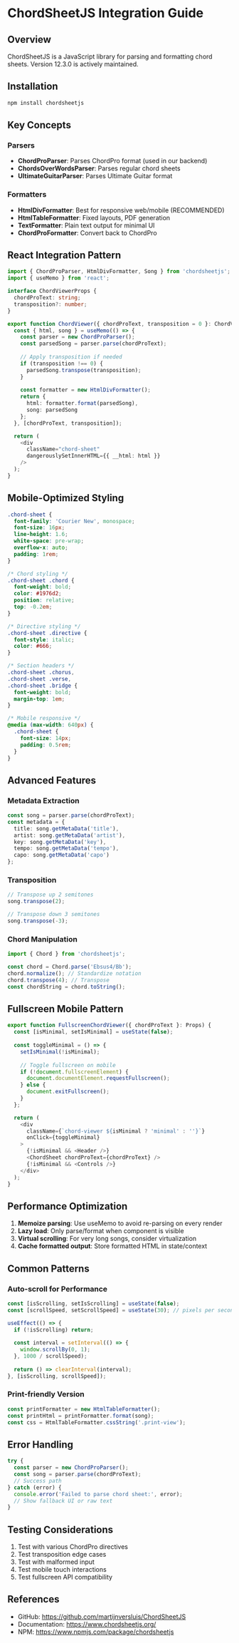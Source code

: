 # ChordSheetJS Integration Guide

## Overview
ChordSheetJS is a JavaScript library for parsing and formatting chord sheets. Version 12.3.0 is actively maintained.

## Installation
```bash
npm install chordsheetjs
```

## Key Concepts

### Parsers
- **ChordProParser**: Parses ChordPro format (used in our backend)
- **ChordsOverWordsParser**: Parses regular chord sheets  
- **UltimateGuitarParser**: Parses Ultimate Guitar format

### Formatters
- **HtmlDivFormatter**: Best for responsive web/mobile (RECOMMENDED)
- **HtmlTableFormatter**: Fixed layouts, PDF generation
- **TextFormatter**: Plain text output for minimal UI
- **ChordProFormatter**: Convert back to ChordPro

## React Integration Pattern

```typescript
import { ChordProParser, HtmlDivFormatter, Song } from 'chordsheetjs';
import { useMemo } from 'react';

interface ChordViewerProps {
  chordProText: string;
  transposition?: number;
}

export function ChordViewer({ chordProText, transposition = 0 }: ChordViewerProps) {
  const { html, song } = useMemo(() => {
    const parser = new ChordProParser();
    const parsedSong = parser.parse(chordProText);
    
    // Apply transposition if needed
    if (transposition !== 0) {
      parsedSong.transpose(transposition);
    }
    
    const formatter = new HtmlDivFormatter();
    return {
      html: formatter.format(parsedSong),
      song: parsedSong
    };
  }, [chordProText, transposition]);

  return (
    <div 
      className="chord-sheet"
      dangerouslySetInnerHTML={{ __html: html }}
    />
  );
}
```

## Mobile-Optimized Styling

```css
.chord-sheet {
  font-family: 'Courier New', monospace;
  font-size: 16px;
  line-height: 1.6;
  white-space: pre-wrap;
  overflow-x: auto;
  padding: 1rem;
}

/* Chord styling */
.chord-sheet .chord {
  font-weight: bold;
  color: #1976d2;
  position: relative;
  top: -0.2em;
}

/* Directive styling */
.chord-sheet .directive {
  font-style: italic;
  color: #666;
}

/* Section headers */
.chord-sheet .chorus,
.chord-sheet .verse,
.chord-sheet .bridge {
  font-weight: bold;
  margin-top: 1em;
}

/* Mobile responsive */
@media (max-width: 640px) {
  .chord-sheet {
    font-size: 14px;
    padding: 0.5rem;
  }
}
```

## Advanced Features

### Metadata Extraction
```typescript
const song = parser.parse(chordProText);
const metadata = {
  title: song.getMetaData('title'),
  artist: song.getMetaData('artist'),
  key: song.getMetaData('key'),
  tempo: song.getMetaData('tempo'),
  capo: song.getMetaData('capo')
};
```

### Transposition
```typescript
// Transpose up 2 semitones
song.transpose(2);

// Transpose down 3 semitones  
song.transpose(-3);
```

### Chord Manipulation
```typescript
import { Chord } from 'chordsheetjs';

const chord = Chord.parse('Ebsus4/Bb');
chord.normalize(); // Standardize notation
chord.transpose(4); // Transpose
const chordString = chord.toString();
```

## Fullscreen Mobile Pattern

```typescript
export function FullscreenChordViewer({ chordProText }: Props) {
  const [isMinimal, setIsMinimal] = useState(false);
  
  const toggleMinimal = () => {
    setIsMinimal(!isMinimal);
    
    // Toggle fullscreen on mobile
    if (!document.fullscreenElement) {
      document.documentElement.requestFullscreen();
    } else {
      document.exitFullscreen();
    }
  };

  return (
    <div 
      className={`chord-viewer ${isMinimal ? 'minimal' : ''}`}
      onClick={toggleMinimal}
    >
      {!isMinimal && <Header />}
      <ChordSheet chordProText={chordProText} />
      {!isMinimal && <Controls />}
    </div>
  );
}
```

## Performance Optimization

1. **Memoize parsing**: Use useMemo to avoid re-parsing on every render
2. **Lazy load**: Only parse/format when component is visible
3. **Virtual scrolling**: For very long songs, consider virtualization
4. **Cache formatted output**: Store formatted HTML in state/context

## Common Patterns

### Auto-scroll for Performance
```typescript
const [isScrolling, setIsScrolling] = useState(false);
const [scrollSpeed, setScrollSpeed] = useState(30); // pixels per second

useEffect(() => {
  if (!isScrolling) return;
  
  const interval = setInterval(() => {
    window.scrollBy(0, 1);
  }, 1000 / scrollSpeed);
  
  return () => clearInterval(interval);
}, [isScrolling, scrollSpeed]);
```

### Print-friendly Version
```typescript
const printFormatter = new HtmlTableFormatter();
const printHtml = printFormatter.format(song);
const css = HtmlTableFormatter.cssString('.print-view');
```

## Error Handling

```typescript
try {
  const parser = new ChordProParser();
  const song = parser.parse(chordProText);
  // Success path
} catch (error) {
  console.error('Failed to parse chord sheet:', error);
  // Show fallback UI or raw text
}
```

## Testing Considerations

1. Test with various ChordPro directives
2. Test transposition edge cases
3. Test with malformed input
4. Test mobile touch interactions
5. Test fullscreen API compatibility

## References
- GitHub: https://github.com/martijnversluis/ChordSheetJS
- Documentation: https://www.chordsheetjs.org/
- NPM: https://www.npmjs.com/package/chordsheetjs